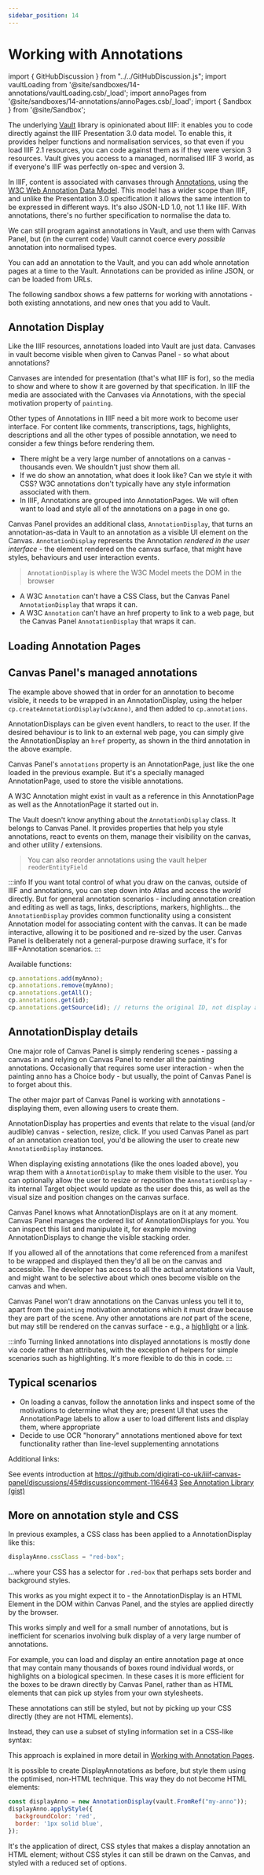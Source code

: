 ```yaml
---
sidebar_position: 14
---
```


# Working with Annotations

import { GitHubDiscussion } from "../../GitHubDiscussion.js";
import vaultLoading from '@site/sandboxes/14-annotations/vaultLoading.csb/_load';
import annoPages from '@site/sandboxes/14-annotations/annoPages.csb/_load';
import { Sandbox } from '@site/Sandbox';


<!-- NB the original version of this doc ument has been moved to notes/14-annotations-hidden.md -->
<!-- It describes an internal Vault normalised annotation approach, which is not the same as v1 below. -->
The underlying [Vault](../api-reference/vault) library is opinionated about IIIF: it enables you to code directly against the IIIF Presentation 3.0 data model. To enable this, it provides helper functions and normalisation services, so that even if you load IIIF 2.1 resources, you can code against them as if they were version 3 resources. Vault gives you access to a managed, normalised IIIF 3 world, as if everyone's IIIF was perfectly on-spec and version 3.

In IIIF, content is associated with canvases through [Annotations](https://iiif.io/api/presentation/3.0/#56-annotation), using the [W3C Web Annotation Data Model](https://www.w3.org/TR/annotation-model/). This model has a wider scope than IIIF, and unlike the Presentation 3.0 specification it allows the same intention to be expressed in different ways. It's also JSON-LD 1.0, not 1.1 like IIIF. With annotations, there's no further specification to normalise the data to.

We can still program against annotations in Vault, and use them with Canvas Panel, but (in the current code) Vault cannot coerce every _possible_ annotation into normalised types.

You can add an annotation to the Vault, and you can add whole annotation pages at a time to the Vault. Annotations can be provided as inline JSON, or can be loaded from URLs.


The following sandbox shows a few patterns for working with annotations - both existing annotations, and new ones that you add to Vault.

<Sandbox stacked project={vaultLoading} />


## Annotation Display

Like the IIIF resources, annotations loaded into Vault are just data. Canvases in vault become visible when given to Canvas Panel - so what about annotations?

Canvases are intended for presentation (that's what IIIF is for), so the media to show and where to show it are governed by that specification. In IIIF the media are associated with the Canvases via Annotations, with the special motivation property of `painting`.

Other types of Annotations in IIIF need a bit more work to become user interface. For content like comments, transcriptions, tags, highlights, descriptions and all the other types of possible annotation, we need to consider a few things before rendering them.

 - There might be a very large number of annotations on a canvas - thousands even. We shouldn't just show them all.
 - If we do show an annotation, what does it look like? Can we style it with CSS? W3C annotations don't typically have any style information associated with them.
 - In IIIF, Annotations are grouped into AnnotationPages. We will often want to load and style all of the annotations on a page in one go.


Canvas Panel provides an additional class, `AnnotationDisplay`, that turns an annotation-as-data in Vault to an annotation as a visible UI element on the Canvas. `AnnotationDisplay` represents the Annotation _rendered in the user interface_ - the element rendered on the canvas surface, that might have styles, behaviours and user interaction events. 

> `AnnotationDisplay` is where the W3C Model meets the DOM in the browser

* A W3C `Annotation` can't have a CSS Class, but the Canvas Panel `AnnotationDisplay` that wraps it can.
* A W3C `Annotation` can't have an href property to link to a web page, but the Canvas Panel `AnnotationDisplay` that wraps it can.

<!--Canvas Panel also defines `TransitionOptions` - a class used to define how the canvas navigates from one Annotation or state to another, e.g., for guided viewing.-->

<!-- removed sections on Target and Body classes - see /notes/14-annotations-hidden.md -->

## Loading Annotation Pages


<Sandbox stacked project={annoPages} />


## Canvas Panel's managed annotations

The example above showed that in order for an annotation to become visible, it needs to be wrapped in an AnnotationDisplay, using the helper `cp.createAnnotationDisplay(w3cAnno)`, and then added to `cp.annotations`.

AnnotationDisplays can be given event handlers, to react to the user. If the desired behaviour is to link to an external web page, you can simply give the AnnotationDisplay an `href` property, as shown in the third annotation in the above example.


Canvas Panel's `annotations` property is an AnnotationPage, just like the one loaded in the previous example. But it's a specially managed AnnotationPage, used to store the visible annotations.

A W3C Annotation might exist in vault as a reference in this AnnotationPage as well as the AnnotationPage it started out in.

The Vault doesn't know anything about the `AnnotationDisplay` class. It belongs to Canvas Panel. It provides properties that help you style annotations, react to events on them, manage their visibility on the canvas, and other utility / extensions.

> You can also reorder annotations using the vault helper `reoderEntityField`

:::info
If you want total control of what you draw on the canvas, outside of IIIF and annotations, you can step down into Atlas and access the _world_ directly. But for general annotation scenarios - including annotation creation and editing as well as tags, links, descriptions, markers, highlights... the `AnnotationDisplay` provides common functionality using a consistent Annotation model for associating content with the canvas. It can be made interactive, allowing it to be positioned and re-sized by the user. Canvas Panel is deliberately not a general-purpose drawing surface, it's for IIIF+Annotation scenarios.
:::

Available functions:

```js
cp.annotations.add(myAnno);
cp.annotations.remove(myAnno);
cp.annotations.getAll();
cp.annotations.get(id);
cp.annotations.getSource(id); // returns the original ID, not display annotation
```

## AnnotationDisplay details

One major role of Canvas Panel is simply rendering scenes - passing a canvas in and relying on Canvas Panel to render all the painting annotations. Occasionally that requires some user interaction - when the painting anno has a Choice body - but usually, the point of Canvas Panel is to forget about this.

The other major part of Canvas Panel is working with annotations - displaying them, even allowing users to create them.

AnnotationDisplay has properties and events that relate to the visual (and/or audible) canvas - selection, resize, click. If you used Canvas Panel as part of an annotation creation tool, you'd be allowing the user to create new `AnnotationDisplay` instances.

When displaying existing annotations (like the ones loaded above), you wrap them with a `AnnotationDisplay` to make them visible to the user. You can optionally allow the user to resize or reposition the `AnnotationDisplay` - its internal Target object would update as the user does this, as well as the visual size and position changes on the canvas surface.

Canvas Panel knows what AnnotationDisplays are on it at any moment. Canvas Panel manages the ordered list of AnnotationDisplays for you. You can inspect this list and manipulate it, for example moving AnnotationDisplays to change the visible stacking order.

If you allowed all of the annotations that come referenced from a manifest to be wrapped and displayed then they'd all be on the canvas and accessible. The developer has access to all the actual annotations via Vault, and might want to be selective about which ones become visible on the canvas and when.

<!--
  myDisplayAnno.draggable = true; // can be moved on the canvas
  myDisplayAnno.resizable = true; // Canvas Panel renders handles, allows resizing
-->

Canvas Panel won't draw annotations on the Canvas unless you tell it to, apart from the `painting` motivation annotations which it must draw because they are part of the scene. Any other annotations are _not_ part of the scene, but may still be rendered on the canvas surface - e.g., a [highlight](./highlighting-regions) or a [link](rendering-links).

:::info
Turning linked annotations into displayed annotations is mostly done via code rather than attributes, with the exception of helpers for simple scenarios such as highlighting. It's more flexible to do this in code.
:::

## Typical scenarios

* On loading a canvas, follow the annotation links and inspect some of the motivations to determine what they are; present UI that uses the AnnotationPage labels to allow a user to load different lists and display them, where appropriate
* Decide to use OCR "honorary" annotations mentioned above for text functionality rather than line-level supplementing annotations

Additional links:

See events introduction at https://github.com/digirati-co-uk/iiif-canvas-panel/discussions/45#discussioncomment-1164643
[See Annotation Library (gist)](https://gist.github.com/stephenwf/b04b60f2cef22f43cd985f5983587e37)


## More on annotation style and CSS

In previous examples, a CSS class has been applied to a AnnotationDisplay like this:

```js
displayAnno.cssClass = "red-box";
```

...where your CSS has a selector for `.red-box` that perhaps sets border and background styles.

This works as you might expect it to - the AnnotationDisplay is an HTML Element in the DOM within Canvas Panel, and the styles are applied directly by the browser.

This works simply and well for a small number of annotations, but is inefficient for scenarios involving bulk display of a very large number of annotations.

For example, you can load and display an entire annotation page at once that may contain many thousands of boxes round individual words, or highlights on a biological specimen. In these cases it is more efficient for the boxes to be drawn directly by Canvas Panel, rather than as HTML elements that can pick up styles from your own stylesheets.

These annotations can still be styled, but not by picking up your CSS directly (they are not HTML elements).

Instead, they can use a subset of styling information set in a CSS-like syntax:

This approach is explained in more detail in [Working with Annotation Pages](./annotations-in-bulk).

It is possible to create DisplayAnnotations as before, but style them using the optimised, non-HTML technique. This way they do not become HTML elements:

```js
const displayAnno = new AnnotationDisplay(vault.FromRef("my-anno"));
displayAnno.applyStyle({
  backgroundColor: 'red',
  border: '1px solid blue',
});
```

It's the application of direct, CSS styles that makes a display annotation an HTML element; without CSS styles it can still be drawn on the Canvas, and styled with a reduced set of options.

<GitHubDiscussion ghid="33" />
